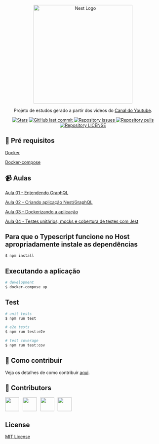 <p align="center">
  <a href="http://nestjs.com/" target="blank"><img src="https://nestjs.com/img/logo_text.svg" width="320" alt="Nest Logo" /></a>
</p>
 
  <p align="center">Projeto de estudos gerado a partir dos vídeos do <a href="https://youtube.com/angelogluz" target="blank">Canal do Youtube</a>.</p>
    <p align="center">
<a href="https://github.com/angelogluz/nest-angelo-youtube/stargazers"><img src="https://img.shields.io/github/stars/angelogluz/nest-angelo-youtube" alt="Stars" /></a>

  <a href="https://github.com/angelogluz/nest-angelo-youtube/commits/master">
    <img alt="GitHub last commit" src="https://img.shields.io/github/last-commit/angelogluz/nest-angelo-youtube.svg">
  </a>
    <a href="https://github.com/angelogluz/nest-angelo-youtube/issues">
    <img alt="Repository issues" src="https://img.shields.io/github/issues/angelogluz/nest-angelo-youtube.svg">
  </a>
    <a href="https://github.com/angelogluz/nest-angelo-youtube/pulls">
    <img alt="Repository pulls" src="https://img.shields.io/github/issues-pr/angelogluz/nest-angelo-youtube.svg">
  </a>
    <a href="https://github.com/angelogluz/Youtube-codes/blob/master/LICENSE">
    <img alt="Repository LICENSE" src="https://img.shields.io/github/license/angelogluz/nest-angelo-youtube.svg">
  </a>
</p>


## 🔐 Pré requisitos

<a href="https://www.docker.com/">Docker</a> &nbsp;
  
<a href="https://docs.docker.com/compose/install/">Docker-compose</a> &nbsp;

## 📹 Aulas
<a href="https://youtu.be/Yr4GszcuLHI">Aula 01 - Entendendo GraphQL</a> &nbsp;

<a href="https://youtu.be/tVQwV-c19RU">Aula 02 - Criando aplicação Nest/GraphQL</a> &nbsp;

<a href="https://youtu.be/RIyZEC76a98">Aula 03 - Dockerizando a aplicação</a> &nbsp;

<a href="https://youtu.be/WIDyF390dEE">Aula 04 - Testes unitários, mocks e cobertura de testes com Jest</a> &nbsp;

## Para que o Typescript funcione no Host apropriadamente instale as dependências

```bash
$ npm install
```

## Executando a aplicação

```bash
# development
$ docker-compose up
```

## Test

```bash
# unit tests
$ npm run test

# e2e tests
$ npm run test:e2e

# test coverage
$ npm run test:cov
```


## 🤔 Como contribuir
Veja os detalhes de como contribuir [aqui](https://github.com/angelogluz/nest-angelo-youtube/blob/master/CONTRIBUTING.md).

## 🤝 Contributors

<a href="https://github.com/angelogluz"><img src="https://github.com/angelogluz.png" width="45" height="45"></a> &nbsp;
<a href="https://github.com/javielrezende"><img src="https://github.com/javielrezende.png" width="45" height="45"></a> &nbsp;
<a href="https://github.com/yurinb"><img src="https://github.com/yurinb.png" width="45" height="45"></a> &nbsp;
<a href="https://github.com/felinto-dev"><img src="https://github.com/felinto-dev.png" width="45" height="45"></a> &nbsp;


## License

<a href="https://github.com/angelogluz/nest-angelo-youtube/blob/master/LICENSE">MIT License</a> &nbsp;
